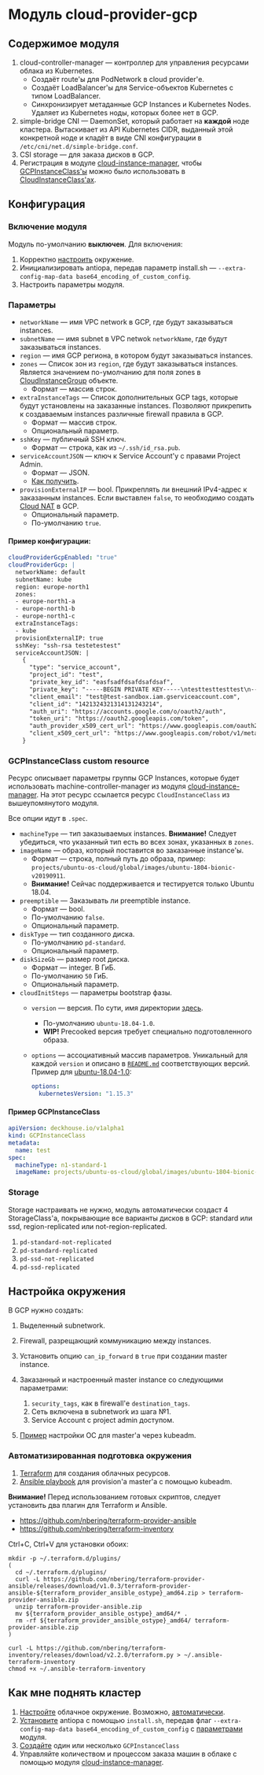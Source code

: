 # Модуль cloud-provider-gcp

## Содержимое модуля

1. cloud-controller-manager — контроллер для управления ресурсами облака из Kubernetes.
    * Создаёт route'ы для PodNetwork в cloud provider'е.
    * Создаёт LoadBalancer'ы для Service-объектов Kubernetes с типом LoadBalancer.
    * Синхронизирует метаданные GCP Instances и Kubernetes Nodes. Удаляет из Kubernetes ноды, которых более нет в GCP.
2. simple-bridge CNI — DaemonSet, который работает на **каждой** ноде кластера. Вытаскивает из API Kubernetes CIDR, выданный этой конкретной ноде и кладёт в виде CNI конфигурации в `/etc/cni/net.d/simple-bridge.conf`.
3. CSI storage — для заказа дисков в GCP.
4. Регистрация в модуле [cloud-instance-manager](modules/040-cloud-instance-manager), чтобы [GCPInstanceClass'ы](#GCPInstanceClass) можно было использовать в [CloudInstanceClass'ах](modules/040-cloud-instance-manager/README.md#cloudinstancegroup-custom-resource).

## Конфигурация

### Включение модуля

Модуль по-умолчанию **выключен**. Для включения:

1. Корректно [настроить](#настройка-окружения) окружение.
2. Инициализировать antiopa, передав параметр install.sh — `--extra-config-map-data base64_encoding_of_custom_config`.
3. Настроить параметры модуля.

### Параметры

* `networkName` — имя VPC network в GCP, где будут заказываться instances.
* `subnetName` — имя subnet в VPC netwok `networkName`, где будут заказываться instances.
* `region` — имя GCP региона, в котором будут заказываться instances.
* `zones` — Список зон из `region`, где будут заказываться instances. Является значением по-умолчанию для поля zones в [CloudInstanceGroup](modules/040-cloud-instance-manager/README.md#CloudInstanceGroup-custom-resource) объекте.
    * Формат — массив строк.
* `extraInstanceTags` — Список дополнительных GCP tags, которые будут установлены на заказанные instances. Позволяют прикрепить к создаваемым instances различные firewall правила в GCP.
    * Формат — массив строк.
    * Опциональный параметр.
* `sshKey` — публичный SSH ключ.
    * Формат — строка, как из `~/.ssh/id_rsa.pub`.
* `serviceAccountJSON` — ключ к Service Account'у с правами Project Admin.
    * Формат — JSON.
    * [Как получить](https://cloud.google.com/iam/docs/creating-managing-service-account-keys#creating_service_account_keys).
* `provisionExternalIP` — bool. Прикреплять ли внешний IPv4-адрес к заказанным instances. Если выставлен `false`, то необходимо создать [Cloud NAT](https://cloud.google.com/nat/docs/overview) в GCP.
    * Опциональный параметр.
    * По-умолчанию `true`.

#### Пример конфигурации:

```yaml
cloudProviderGcpEnabled: "true"
cloudProviderGcp: |
  networkName: default
  subnetName: kube
  region: europe-north1
  zones:
  - europe-north1-a
  - europe-north1-b
  - europe-north1-c
  extraInstanceTags:
  - kube
  provisionExternalIP: true
  sshKey: "ssh-rsa testetestest"
  serviceAccountJSON: |
    {
      "type": "service_account",
      "project_id": "test",
      "private_key_id": "easfsadfdsafdsafdsaf",
      "private_key": "-----BEGIN PRIVATE KEY-----\ntesttesttesttest\n-----END PRIVATE KEY-----\n",
      "client_email": "test@test-sandbox.iam.gserviceaccount.com",
      "client_id": "1421324321314131243214",
      "auth_uri": "https://accounts.google.com/o/oauth2/auth",
      "token_uri": "https://oauth2.googleapis.com/token",
      "auth_provider_x509_cert_url": "https://www.googleapis.com/oauth2/v1/certs",
      "client_x509_cert_url": "https://www.googleapis.com/robot/v1/metadata/x509/test%test-sandbox.iam.gserviceaccount.com"
    }
```

### GCPInstanceClass custom resource

Ресурс описывает параметры группы GCP Instances, которые будет использовать machine-controller-manager из модуля [cloud-instance-manager](modules/040-cloud-instance-manager). На этот ресурс ссылается ресурс `CloudInstanceClass` из вышеупомянутого модуля.

Все опции идут в `.spec`.

* `machineType` — тип заказываемых instances. **Внимание!** Следует убедиться, что указанный тип есть во всех зонах, указанных в `zones`.
* `imageName` — образ, который поставится во заказанные instance'ы.
    * Формат — строка, полный путь до образа, пример: `projects/ubuntu-os-cloud/global/images/ubuntu-1804-bionic-v20190911`.
    * **Внимание!** Сейчас поддерживается и тестируется только Ubuntu 18.04.
* `preemptible` — Заказывать ли preemptible instance.
    * Формат — bool.
    * По-умолчанию `false`.
    * Опциональный параметр.
* `diskType` — тип созданного диска.
    * По-умолчанию `pd-standard`.
    * Опциональный параметр.
* `diskSizeGb` — размер root диска.
    * Формат — integer. В ГиБ.
    * По-умолчанию `50` ГиБ.
    * Опциональный параметр.
* `cloudInitSteps` — параметры bootstrap фазы.
    * `version` — версия. По сути, имя директории [здесь](modules/040-cloud-instance-manager/cloud-init-steps).
        * По-умолчанию `ubuntu-18.04-1.0`.
        * **WIP!** Precooked версия требует специально подготовленного образа.
    * `options` — ассоциативный массив параметров. Уникальный для каждой `version` и описано в [`README.md`](modules/040-cloud-instance-manager/cloud-init-steps) соответствующих версий. Пример для [ubuntu-18.04-1.0](modules/040-cloud-instance-manager/cloud-init-steps/ubuntu-18.04-1.0):

        ```yaml
        options:
          kubernetesVersion: "1.15.3"
        ```

#### Пример GCPInstanceClass

```yaml
apiVersion: deckhouse.io/v1alpha1
kind: GCPInstanceClass
metadata:
  name: test
spec:
  machineType: n1-standard-1
  imageName: projects/ubuntu-os-cloud/global/images/ubuntu-1804-bionic-v20190911
```

### Storage

Storage настраивать не нужно, модуль автоматически создаст 4 StorageClass'а, покрывающие все варианты дисков в GCP: standard или ssd, region-replicated или not-region-replicated.

1. `pd-standard-not-replicated`
2. `pd-standard-replicated`
3. `pd-ssd-not-replicated`
4. `pd-ssd-replicated`

## Настройка окружения

В GCP нужно создать:

1. Выделенный subnetwork.
2. Firewall, разрещающий коммуникацию между instances.
3. Установить опцию `can_ip_forward` в `true` при создании master instance.
4. Заказанный и настроенный master instance со следующими параметрами:

    1. `security_tags`, как в firewall'е `destination_tags`.
    2. Сеть включена в subnetwork из шага №1.
    3. Service Account с project admin доступом.

5. [Пример](install-kubernetes/gcp/ansible/master.yaml) настройки ОС для master'а через kubeadm.

### Автоматизированная подготовка окружения

1. [Terraform](install-kubernetes/gcp/tf) для создания облачных ресурсов.
2. [Ansible playbook](install-kubernetes/gcp/ansible) для provision'а master'а с помощью kubeadm.

**Внимание!** Перед использованием готовых скриптов, следует установить два плагин для Terraform и Ansible.

* https://github.com/nbering/terraform-provider-ansible
* https://github.com/nbering/terraform-inventory

Ctrl+C, Ctrl+V для установки обоих:

```shell
mkdir -p ~/.terraform.d/plugins/
(
  cd ~/.terraform.d/plugins/
  curl -L https://github.com/nbering/terraform-provider-ansible/releases/download/v1.0.3/terraform-provider-ansible-${terraform_provider_ansible_ostype}_amd64.zip > terraform-provider-ansible.zip
  unzip terraform-provider-ansible.zip
  mv ${terraform_provider_ansible_ostype}_amd64/* .
  rm -rf ${terraform_provider_ansible_ostype}_amd64/ terraform-provider-ansible.zip
)

curl -L https://github.com/nbering/terraform-inventory/releases/download/v2.2.0/terraform.py > ~/.ansible-terraform-inventory
chmod +x ~/.ansible-terraform-inventory
```

## Как мне поднять кластер

1. [Настройте](#настройка-окружения) облачное окружение. Возможно, [автоматически](#автоматизированная-подготовка-окружения).
2. [Установите](#включение-модуля) antiopa с помощью `install.sh`, передав флаг `--extra-config-map-data base64_encoding_of_custom_config` с [параметрами](#параметры) модуля.
3. [Создайте](#GCPInstanceClass-custom-resource) один или несколько `GCPInstanceClass`
4. Управляйте количеством и процессом заказа машин в облаке с помощью модуля [cloud-instance-manager](modules/040-cloud-instance-manager).
